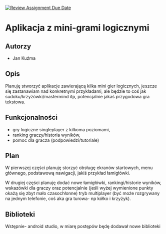 [![Review Assignment Due Date](https://classroom.github.com/assets/deadline-readme-button-22041afd0340ce965d47ae6ef1cefeee28c7c493a6346c4f15d667ab976d596c.svg)](https://classroom.github.com/a/M0kyOMLZ)
# Aplikacja z mini-grami logicznymi

## Autorzy
- Jan Kuźma

## Opis
Planuję stworzyć aplikacje zawierającą kilka mini gier logicznych, jeszcze się zastanawiam nad konkretnymi przykładami, ale będzie to coś jak sudoku/krzyżówki/mastermind itp, potencjalnie jakaś przygodowa gra tekstowa.

## Funkcjonalności
- gry logiczne singleplayer z kilkoma poziomami,
- ranking graczy/historia wyników,
- pomoc dla gracza (podpowiedzi/tutoriale)

## Plan
W pierwszej części planuję storzyć obsługę ekranów startowych, menu głównego, podstawową nawigacji, jakiś przykład łamigłówki.

W drugiej części planuję dodać nowe łamigłówki, rankingi/historie wyników, wskazówki dla graczy oraz potencjalnie (jeśli wyżej wymienione punkty okażą się zbyt mało czasochłonne) tryb multiplayer (być może rozgrywany na jednym telefonie, coś aka gra turowa- np kółko i krzyżyk).

## Biblioteki
Wstępnie- android studio, w miarę postępów będę dodawał nowe biblioteki
